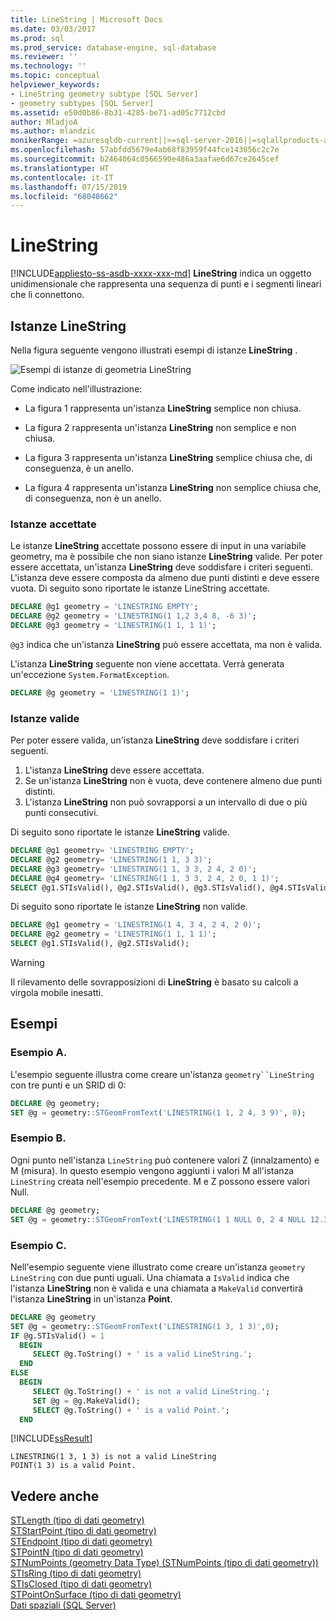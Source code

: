 ```yaml
---
title: LineString | Microsoft Docs
ms.date: 03/03/2017
ms.prod: sql
ms.prod_service: database-engine, sql-database
ms.reviewer: ''
ms.technology: ''
ms.topic: conceptual
helpviewer_keywords:
- LineString geometry subtype [SQL Server]
- geometry subtypes [SQL Server]
ms.assetid: e50d0b86-8b31-4285-be71-ad05c7712cbd
author: MladjoA
ms.author: mlandzic
monikerRange: =azuresqldb-current||>=sql-server-2016||=sqlallproducts-allversions||>=sql-server-linux-2017||=azuresqldb-mi-current
ms.openlocfilehash: 57abfdd5679e4ab68f83959f44fce143056c2c7e
ms.sourcegitcommit: b2464064c0566590e486a3aafae6d67ce2645cef
ms.translationtype: HT
ms.contentlocale: it-IT
ms.lasthandoff: 07/15/2019
ms.locfileid: "68048662"
---
```

# <a name="linestring"></a>LineString
[!INCLUDE[appliesto-ss-asdb-xxxx-xxx-md](../../includes/appliesto-ss-asdb-xxxx-xxx-md.md)]
  **LineString** indica un oggetto unidimensionale che rappresenta una sequenza di punti e i segmenti lineari che li connettono.  
  
## <a name="linestring-instances"></a>Istanze LineString  
 Nella figura seguente vengono illustrati esempi di istanze **LineString** .  
  
 ![Esempi di istanze di geometria LineString](../../relational-databases/spatial/media/linestring.gif "Esempi di istanze di geometria LineString")  
  
Come indicato nell'illustrazione:  
  
-   La figura 1 rappresenta un'istanza **LineString** semplice non chiusa.  
  
-   La figura 2 rappresenta un'istanza **LineString** non semplice e non chiusa.  
  
-   La figura 3 rappresenta un'istanza **LineString** semplice chiusa che, di conseguenza, è un anello.  
  
-   La figura 4 rappresenta un'istanza **LineString** non semplice chiusa che, di conseguenza, non è un anello.  
  
### <a name="accepted-instances"></a>Istanze accettate  
Le istanze **LineString** accettate possono essere di input in una variabile geometry, ma è possibile che non siano istanze **LineString** valide. Per poter essere accettata, un'istanza **LineString** deve soddisfare i criteri seguenti. L'istanza deve essere composta da almeno due punti distinti e deve essere vuota. Di seguito sono riportate le istanze LineString accettate.  
  
```sql  
DECLARE @g1 geometry = 'LINESTRING EMPTY';  
DECLARE @g2 geometry = 'LINESTRING(1 1,2 3,4 8, -6 3)';  
DECLARE @g3 geometry = 'LINESTRING(1 1, 1 1)';  
```  
  
`@g3` indica che un'istanza **LineString** può essere accettata, ma non è valida.  
  
L'istanza **LineString** seguente non viene accettata. Verrà generata un'eccezione `System.FormatException`.  
  
```sql  
DECLARE @g geometry = 'LINESTRING(1 1)';  
```  
  
### <a name="valid-instances"></a>Istanze valide  
Per poter essere valida, un'istanza **LineString** deve soddisfare i criteri seguenti.  
  
1.  L'istanza **LineString** deve essere accettata.  
2.  Se un'istanza **LineString** non è vuota, deve contenere almeno due punti distinti.  
3.  L'istanza **LineString** non può sovrapporsi a un intervallo di due o più punti consecutivi.  
  
Di seguito sono riportate le istanze **LineString** valide.  
  
```sql  
DECLARE @g1 geometry= 'LINESTRING EMPTY';  
DECLARE @g2 geometry= 'LINESTRING(1 1, 3 3)';  
DECLARE @g3 geometry= 'LINESTRING(1 1, 3 3, 2 4, 2 0)';  
DECLARE @g4 geometry= 'LINESTRING(1 1, 3 3, 2 4, 2 0, 1 1)';  
SELECT @g1.STIsValid(), @g2.STIsValid(), @g3.STIsValid(), @g4.STIsValid();  
```  
  
Di seguito sono riportate le istanze **LineString** non valide.  
  
```sql  
DECLARE @g1 geometry = 'LINESTRING(1 4, 3 4, 2 4, 2 0)';  
DECLARE @g2 geometry = 'LINESTRING(1 1, 1 1)';  
SELECT @g1.STIsValid(), @g2.STIsValid();  
```  
  
> [!WARNING]  
> Il rilevamento delle sovrapposizioni di **LineString** è basato su calcoli a virgola mobile inesatti.  
  
## <a name="examples"></a>Esempi  
### <a name="example-a"></a>Esempio A.    
L'esempio seguente illustra come creare un'istanza `geometry``LineString` con tre punti e un SRID di 0:  
  
```sql  
DECLARE @g geometry;  
SET @g = geometry::STGeomFromText('LINESTRING(1 1, 2 4, 3 9)', 0);  
```  
  
### <a name="example-b"></a>Esempio B.   
Ogni punto nell'istanza `LineString` può contenere valori Z (innalzamento) e M (misura). In questo esempio vengono aggiunti i valori M all'istanza `LineString` creata nell'esempio precedente. M e Z possono essere valori Null.  
  
```sql  
DECLARE @g geometry;  
SET @g = geometry::STGeomFromText('LINESTRING(1 1 NULL 0, 2 4 NULL 12.3, 3 9 NULL 24.5)', 0);  
```  
  
### <a name="example-c"></a>Esempio C.   
Nell'esempio seguente viene illustrato come creare un'istanza `geometry LineString` con due punti uguali. Una chiamata a `IsValid` indica che l'istanza **LineString** non è valida e una chiamata a `MakeValid` convertirà l'istanza **LineString** in un'istanza **Point**.  
  
```sql  
DECLARE @g geometry  
SET @g = geometry::STGeomFromText('LINESTRING(1 3, 1 3)',0);  
IF @g.STIsValid() = 1  
  BEGIN  
     SELECT @g.ToString() + ' is a valid LineString.';    
  END  
ELSE  
  BEGIN  
     SELECT @g.ToString() + ' is not a valid LineString.';  
     SET @g = @g.MakeValid();  
     SELECT @g.ToString() + ' is a valid Point.';    
  END  
```  
  
[!INCLUDE[ssResult](../../includes/ssresult-md.md)]

```  
LINESTRING(1 3, 1 3) is not a valid LineString  
POINT(1 3) is a valid Point.  
```  
  
## <a name="see-also"></a>Vedere anche  
 [STLength &#40;tipo di dati geometry&#41;](../../t-sql/spatial-geometry/stlength-geometry-data-type.md)   
 [STStartPoint &#40;tipo di dati geometry&#41;](../../t-sql/spatial-geometry/ststartpoint-geometry-data-type.md)   
 [STEndpoint &#40;tipo di dati geometry&#41;](../../t-sql/spatial-geometry/stendpoint-geometry-data-type.md)   
 [STPointN &#40;tipo di dati geometry&#41;](../../t-sql/spatial-geometry/stpointn-geometry-data-type.md)   
 [STNumPoints &#40;geometry Data Type&#41; (STNumPoints &#40;tipo di dati geometry&#41;)](../../t-sql/spatial-geometry/stnumpoints-geometry-data-type.md)   
 [STIsRing &#40;tipo di dati geometry&#41;](../../t-sql/spatial-geometry/stisring-geometry-data-type.md)   
 [STIsClosed &#40;tipo di dati geometry&#41;](../../t-sql/spatial-geometry/stisclosed-geometry-data-type.md)   
 [STPointOnSurface &#40;tipo di dati geometry&#41;](../../t-sql/spatial-geometry/stpointonsurface-geometry-data-type.md)   
 [Dati spaziali &#40;SQL Server&#41;](../../relational-databases/spatial/spatial-data-sql-server.md)  
  
  
